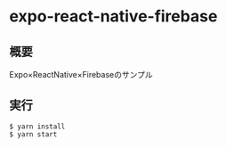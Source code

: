 # expo-react-native-firebase
## 概要
Expo×ReactNative×Firebaseのサンプル
## 実行
```
$ yarn install
$ yarn start
```
